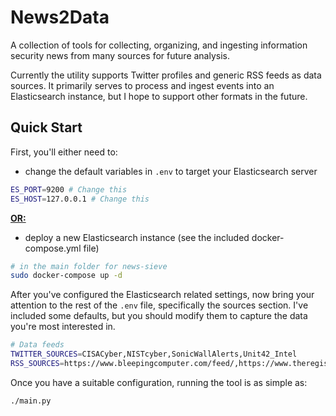 # News2Data
A collection of tools for collecting, organizing, and ingesting information security news from many sources for future analysis. 

Currently the utility supports Twitter profiles and generic RSS feeds as data sources. It primarily serves to process and ingest events into an Elasticsearch instance, but I hope to support other formats in the future. 

## Quick Start
First, you'll either need to:
* change the default variables in `.env` to target your Elasticsearch server

```bash
ES_PORT=9200 # Change this
ES_HOST=127.0.0.1 # Change this
```

<ins>**OR:**</ins>

* deploy a new Elasticsearch instance (see the included docker-compose.yml file)

```bash
# in the main folder for news-sieve
sudo docker-compose up -d
```

After you've configured the Elasticsearch related settings, now bring your attention to the rest of the `.env` file, specifically the sources section. I've included some defaults, but you should modify them to capture the data you're most interested in.

```bash
# Data feeds
TWITTER_SOURCES=CISACyber,NISTcyber,SonicWallAlerts,Unit42_Intel
RSS_SOURCES=https://www.bleepingcomputer.com/feed/,https://www.theregister.com/security/headlines.atom,https://thehackernews.com/feeds/posts/default,https://www.cisa.gov/cybersecurity-advisories/all.xml
```

Once you have a suitable configuration, running the tool is as simple as:
```bash
./main.py
```
